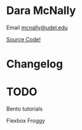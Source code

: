 # Dara McNally
Email mcnally@udel.edu

[Source Code!](https://github.com/demc5656/demc5656.github.io.git)

# Changelog

# TODO
Bento tutorials

Flexbox Froggy

